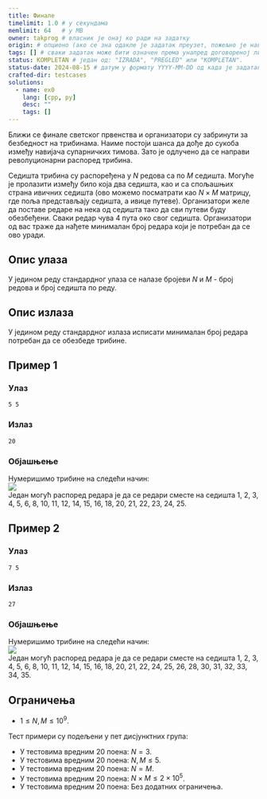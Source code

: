```yaml
---
title: Финале
timelimit: 1.0 # у секундама
memlimit: 64   # y MB
owner: takprog # власник је онај ко ради на задатку
origin: # опционо (ако се зна одакле је задатак преузет, пожељно је навести извор)
tags: [] # сваки задатак може бити означен према унапред договореној листи ознака
status: KOMPLETAN # један од: "IZRADA", "PREGLED" или "KOMPLETAN".
status-date: 2024-08-15 # датум у формату YYYY-MM-DD од када је задатак у наведеном статусу
crafted-dir: testcases
solutions:
  - name: ex0
    lang: [cpp, py]
    desc: ""
    tags: []
---
```


Ближи се финале светског првенства и организатори су забринути за безбедност на трибинама. Наиме постоји шанса да дође до сукоба између навијача супарничких тимова. Зато је одлучено да се направи револуционарни распоред трибина. 

Седишта трибина су распоређена у $N$ редова са по $M$ седишта. Могуће је пролазити између било која два седишта, као и са спољашњих страна ивичних седишта (ово можемо посматрати као $N \times M$ матрицу, где поља представљају седишта, а ивице путеве). Организатори желе да поставе редаре на нека од седишта тако да сви путеви буду обезбеђени. Сваки редар чува 4 пута око свог седишта. Организатори од вас траже да нађете минималан број редара који је потребан да се ово уради.

## Опис улаза
У једином реду стандардног улаза се налазе бројеви $N$ и $M$ - број редова и број седишта по реду.

## Опис излаза
У једином реду стандардног излаза исписати минималан број редара потребан да се обезбеде трибине.

## Пример 1
### Улаз
```
5 5
```

### Излаз
```
20
```

### Објашњење
Нумеришимо трибине на следећи начин:\
![](https://petljamediastorage.blob.core.windows.net/problemmedia/134944/Screenshot%202022-12-10%20103429.png)\
Један могућ распоред редара је да се редари сместе на седишта 1, 2, 3, 4, 5, 6, 8, 10, 11, 12, 14, 15, 16, 18, 20, 21, 22, 23, 24, 25.
## Пример 2

### Улаз
```
7 5
```

### Излаз
```
27
```

### Објашњење
Нумеришимо трибине на следећи начин:\
![](https://petljamediastorage.blob.core.windows.net/problemmedia/134944/Screenshot%202022-12-10%20104109.png)\
Један могућ распоред редара је да се редари сместе на седишта 1, 2, 3, 4, 5, 6, 8, 10, 11, 12, 14, 15, 16, 18, 20, 21, 22, 24, 25, 26, 28, 30, 31, 32, 33, 34, 35.

## Ограничења

- $1 \leq N, M \leq 10^9$.

Тест примери су подељени у пет дисјунктних група:

- У тестовима вредним 20 поена: $N = 3$.
- У тестовима вредним 20 поена: $N, M \leq 5$.
- У тестовима вредним 20 поена: $N = M$.
- У тестовима вредним 20 поена: $N \times M \leq 2 \times 10^5$.
- У тестовима вредним 20 поена: Без додатних ограничења.
